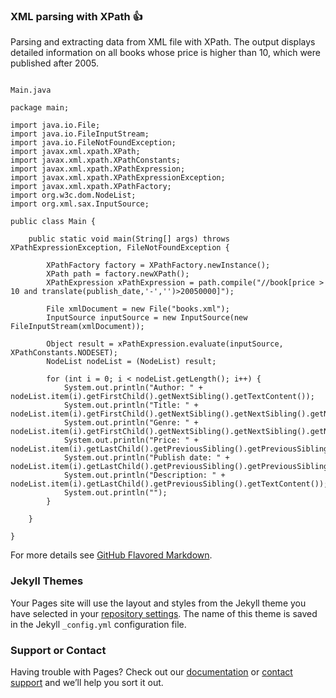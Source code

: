 ### XML parsing with XPath :+1:

Parsing and extracting data from XML file with XPath.
The output displays detailed information on all books whose price is higher than 10, which were published after 2005.

```xpath

Main.java

package main;

import java.io.File;
import java.io.FileInputStream;
import java.io.FileNotFoundException;
import javax.xml.xpath.XPath;
import javax.xml.xpath.XPathConstants;
import javax.xml.xpath.XPathExpression;
import javax.xml.xpath.XPathExpressionException;
import javax.xml.xpath.XPathFactory;
import org.w3c.dom.NodeList;
import org.xml.sax.InputSource;

public class Main {

    public static void main(String[] args) throws XPathExpressionException, FileNotFoundException {

        XPathFactory factory = XPathFactory.newInstance();
        XPath path = factory.newXPath();
        XPathExpression xPathExpression = path.compile("//book[price > 10 and translate(publish_date,'-','')>20050000]");

        File xmlDocument = new File("books.xml");
        InputSource inputSource = new InputSource(new FileInputStream(xmlDocument));

        Object result = xPathExpression.evaluate(inputSource, XPathConstants.NODESET);
        NodeList nodeList = (NodeList) result;

        for (int i = 0; i < nodeList.getLength(); i++) {
            System.out.println("Author: " + nodeList.item(i).getFirstChild().getNextSibling().getTextContent());
            System.out.println("Title: " + nodeList.item(i).getFirstChild().getNextSibling().getNextSibling().getNextSibling().getTextContent());
            System.out.println("Genre: " + nodeList.item(i).getFirstChild().getNextSibling().getNextSibling().getNextSibling().getNextSibling().getNextSibling().getTextContent());
            System.out.println("Price: " + nodeList.item(i).getLastChild().getPreviousSibling().getPreviousSibling().getPreviousSibling().getPreviousSibling().getPreviousSibling().getTextContent());
            System.out.println("Publish date: " + nodeList.item(i).getLastChild().getPreviousSibling().getPreviousSibling().getPreviousSibling().getTextContent());
            System.out.println("Description: " + nodeList.item(i).getLastChild().getPreviousSibling().getTextContent());
            System.out.println("");
        }

    }

}
```

For more details see [GitHub Flavored Markdown](https://guides.github.com/features/mastering-markdown/).

### Jekyll Themes

Your Pages site will use the layout and styles from the Jekyll theme you have selected in your [repository settings](https://github.com/rashmans/rashmans.github.io/settings). The name of this theme is saved in the Jekyll `_config.yml` configuration file.

### Support or Contact

Having trouble with Pages? Check out our [documentation](https://help.github.com/categories/github-pages-basics/) or [contact support](https://github.com/contact) and we’ll help you sort it out.
